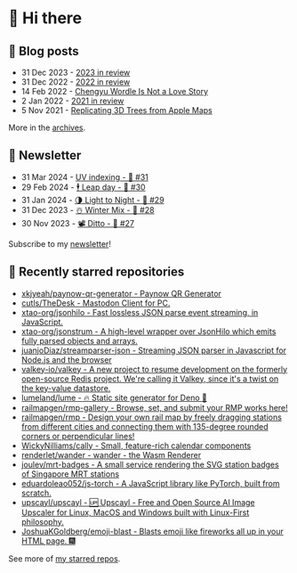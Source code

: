 # 👋 Hi there

## 📝 Blog posts

<!-- feed start -->
- 31 Dec 2023 - [2023 in review](https://cheeaun.com/blog/2023/12/2023-in-review/)
- 31 Dec 2022 - [2022 in review](https://cheeaun.com/blog/2022/12/2022-in-review/)
- 14 Feb 2022 - [Chengyu Wordle Is Not a Love Story](https://cheeaun.com/blog/2022/02/chengyu-wordle-is-not-a-love-story/)
- 2 Jan 2022 - [2021 in review](https://cheeaun.com/blog/2022/01/2021-in-review/)
- 5 Nov 2021 - [Replicating 3D Trees from Apple Maps](https://cheeaun.com/blog/2021/11/replicating-3d-trees-apple-maps/)
<!-- feed end -->

More in the [archives](https://cheeaun.com/blog/archives/).

## 📰 Newsletter

<!-- newsletter start -->
- 31 Mar 2024 - [UV indexing - 🥫 #31](https://cheeaun.substack.com/p/uv-indexing-31)
- 29 Feb 2024 - [🕴️ Leap day - 🥫 #30](https://cheeaun.substack.com/p/leap-day-30)
- 31 Jan 2024 - [🌗 Light to Night - 🥫 #29](https://cheeaun.substack.com/p/light-to-night-29)
- 31 Dec 2023 - [☃️ Winter Mix - 🥫 #28](https://cheeaun.substack.com/p/winter-mix-28)
- 30 Nov 2023 - [📽️ Ditto - 🥫 #27](https://cheeaun.substack.com/p/ditto-27)
<!-- newsletter end -->

Subscribe to my [newsletter](https://cheeaun.substack.com/)!

## 🌟 Recently starred repositories

<!-- starred repos start -->
- [xkjyeah/paynow-qr-generator - Paynow QR Generator](https://github.com/xkjyeah/paynow-qr-generator)
- [cutls/TheDesk - Mastodon Client for PC.](https://github.com/cutls/TheDesk)
- [xtao-org/jsonhilo - Fast lossless JSON parse event streaming, in JavaScript.](https://github.com/xtao-org/jsonhilo)
- [xtao-org/jsonstrum - A high-level wrapper over JsonHilo which emits fully parsed objects and arrays.](https://github.com/xtao-org/jsonstrum)
- [juanjoDiaz/streamparser-json - Streaming JSON parser in Javascript for Node.js and the browser](https://github.com/juanjoDiaz/streamparser-json)
- [valkey-io/valkey - A new project to resume development on the formerly open-source Redis project. We're calling it Valkey, since it's a twist on the key-value datastore.](https://github.com/valkey-io/valkey)
- [lumeland/lume - 🔥 Static site generator for Deno 🦕](https://github.com/lumeland/lume)
- [railmapgen/rmp-gallery - Browse, set, and submit your RMP works here!](https://github.com/railmapgen/rmp-gallery)
- [railmapgen/rmp - Design your own rail map by freely dragging stations from different cities and connecting them with 135-degree rounded corners or perpendicular lines!](https://github.com/railmapgen/rmp)
- [WickyNilliams/cally - Small, feature-rich calendar components](https://github.com/WickyNilliams/cally)
- [renderlet/wander - wander - the Wasm Renderer](https://github.com/renderlet/wander)
- [joulev/mrt-badges - A small service rendering the SVG station badges of Singapore MRT stations](https://github.com/joulev/mrt-badges)
- [eduardoleao052/js-torch - A JavaScript library like PyTorch, built from scratch.](https://github.com/eduardoleao052/js-torch)
- [upscayl/upscayl - 🆙 Upscayl - Free and Open Source AI Image Upscaler for Linux, MacOS and Windows built with Linux-First philosophy.](https://github.com/upscayl/upscayl)
- [JoshuaKGoldberg/emoji-blast - Blasts emoji like fireworks all up in your HTML page. 🎆](https://github.com/JoshuaKGoldberg/emoji-blast)
<!-- starred repos end -->

See more of [my starred repos](https://github.com/stars/cheeaun/).
